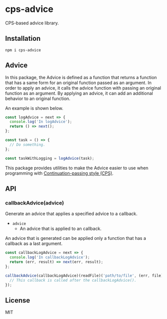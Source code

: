 # cps-advice

CPS-based advice library.

## Installation

```
npm i cps-advice
```

## Advice

In this package, the Advice is defined as a function that returns a function that has a same form for an original function passed as an argument.
In order to apply an advice, it calls the advice function with passing an original function as an argument.
By applying an advice, it can add an additional behavior to an original function.

An example is shown below.

``` javascript
const logAdvice = next => {
  console.log('In logAdvice');
  return () => next();
};

const task = () => {
  // Do something.
};

const taskWithLogging = logAdvice(task);
```

This package provides utilities to make the Advice easier to use when programming with [Continuation-passing style (CPS)](https://en.wikipedia.org/wiki/Continuation-passing_style).

## API

### callbackAdvice(advice)

Generate an advice that applies a specified advice to a callback.

- `advice`
    - An advice that is applied to an callback.

An advice that is generated can be applied only a function that has a callback as a last argument.

``` javascript
const callbackLogAdvice = next => {
  console.log('In callbackLogAdvice');
  return (err, result) => next(err, result);
};

callbackAdvice(callbackLogAdvice)(readFile)('path/to/file', (err, file) => {
  // This callback is called after the callbackLogAdvice().
});
```

## License

MIT
